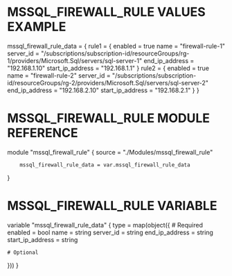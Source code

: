 # MSSQL_FIREWALL_RULE VALUES EXAMPLE
mssql_firewall_rule_data = {
  rule1 = {
    enabled          = true
    name             = "firewall-rule-1"
    server_id        = "/subscriptions/subscription-id/resourceGroups/rg-1/providers/Microsoft.Sql/servers/sql-server-1"
    end_ip_address   = "192.168.1.10"
    start_ip_address = "192.168.1.1"
  }
  rule2 = {
    enabled          = true
    name             = "firewall-rule-2"
    server_id        = "/subscriptions/subscription-id/resourceGroups/rg-2/providers/Microsoft.Sql/servers/sql-server-2"
    end_ip_address   = "192.168.2.10"
    start_ip_address = "192.168.2.1"
  }
}

# MSSQL_FIREWALL_RULE MODULE REFERENCE
module "mssql_firewall_rule" {
        source = "./Modules/mssql_firewall_rule"

        mssql_firewall_rule_data = var.mssql_firewall_rule_data
}

# MSSQL_FIREWALL_RULE VARIABLE
variable "mssql_firewall_rule_data" {
  type = map(object({
    # Required
    enabled          = bool
    name             = string
    server_id        = string
    end_ip_address   = string
    start_ip_address = string

    # Optional
  }))
}
